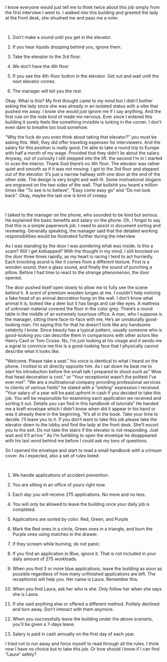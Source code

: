 I know everyone would just tell me to think twice about this job simply from the first interview I went to. I walked into this building and greeted the lady at the front desk, she shushed me and pass me a note:

&#x200B;

1. Don’t make a sound until you get in the elevator.

2. If you hear liquids dropping behind you, ignore them.

3. Take the elevator to the 3rd floor.

4. We don’t have the 4th floor

5. If you see the 4th-floor button in the elevator. Get out and wait until the next elevator comes.

6. The manager will tell you the rest.



Okay. What is this? My first thought came to my mind but I didn’t bother asking the lady since she was already in an isolated status with a vibe that pushed me away. I know she would just ignore me if I say anything. And the first rule on the note kind of made me nervous. Ever since I entered this building it surely feels like something invisible is lurking in the corner. I don’t even dare to breathe too loud somehow.

   

“Why the fuck do you even think about taking that elevator?” you must be asking this. Well, they did offer traveling expenses for interviewers. And the salary for this position is really good. I’m able to take a round trip to Europe with half a month of my wage. Provided that they didn’t lie about the salary. Anyway, out of curiosity I still stepped into the lift. the second I’m in I started to scan the interior. Thank God there’s no 4th floor. The elevator was rather quiet and smooth as if it was not moving. I got to the 3rd floor and stepped out of the elevator. It’s just a narrow hallway with one door at the end of the other side. The design is very bright and well-lit. Some motivational slogans are engraved on the two sides of the wall. That bullshit you heard a million times like “To see is to believe”, “Easy come easy go” and “Do not look back”. Okay, maybe the last one is kind of creepy.

&#x200B;

I talked to the manager on the phone, who sounded to be kind but serious. He explained the basic benefits and salary on the phone. Oh, I forgot to say that this is a simple paperwork job. I need to assist in document sorting and reviewing. Generally speaking, the manager said that the detailed working responsibilities would be illustrated further during the interview

As I was standing by the door I was pondering what was inside. Is this a scam? Will I get kidnapped? With the thought in my mind, I still knocked on the door three times rapidly, as my heart is racing I tend to act hurriedly. Each knocking sound is like it comes from a different texture. First is a wooden sound, then a glass sound, and finally the sound of punching a pillow. Before I had time to react to the strange phenomenon, the door opened.

The door pushed itself open slowly to allow me to fully see the scene behind it. A scent of premium wooden lunges at me. I couldn’t help noticing a fake head of an animal decoration hung on the wall. I don’t know what animal it is, looked like a deer but it has fangs and cat-like eyes. A mattress of unknown material covered the floor in the color grey. There’s a round table in the middle of an extremely luxurious office. A man, who I suppose is the manager, sitting there face-to-face with me. He‘s an unnaturally good-looking man. I’m saying this for that he doesn’t look like any handsome celebrity I know. Since beauty has a typical pattern, usually someone who is good-looking you can describe them in comparisons with other actors like Henry Cavil or Tom Cruise. No, I’m just looking at his visage and it sends me a signal to convince me this is a good-looking face that I physically cannot describe what it looks like.

“Welcome. Please take a seat.” his voice is identical to what I heard on the phone. I trotted to sit directly opposite him. As I sat down he beat me to start his introduction before the small talk I prepared to shoot such as” Wow that head decoration is cool.” or “Your receptionist wasn’t the politest I’ve ever met”. “We are a multinational company providing professional services to clients of various fields” he stated with a “smiling” expression I received. “Your salary of a year will be paid upfront in cash if you decided to take this job. You will be responsible for examining each application we received and sorting it out. Details you can find in this handbook of tutorials” He handed me a kraft envelope which I didn’t know when did it appear in his hand or was it already there in the beginning. “It’s all in the book. Take your time to decide. I’ll leave you to it. If you don’t want to take this job please take the elevator down to the lobby and find the lady at the front desk. She’ll escort you to the exit. Do not take the stairs if the elevator is not responding. Just wait and it’ll arrive.” As I’m fumbling to open the envelope he disappeared with his last word behind me before I could ask my tons of questions.

So I opened the envelope and start to read a small handbook with a crimson cover. As I expected, also a set of rules listed:

&#x200B;

1. We handle applications of accident prevention.



2. You are sitting in an office of yours right now.



3. Each day you will receive 275 applications. No more and no less.



4. You will only be allowed to leave the building once your daily job is completed.



5. Applications are sorted by color. Red, Green, and Purple



6. Mark the Red ones in a circle, Green ones in a triangle, and burn the Purple ones using matches in the drawer.



7. If they scream while burning, do not panic.



8. If you find an application in Blue, ignore it. That is not included in your daily amount of 275 workloads.



9. When you find 3 or more blue applications, leave the building as soon as possible regardless of how many unfinished applications are left. The receptionist will help you. Her name is Laura. Remember this.



10. When you find Laura, ask her who is she. Only follow her when she says she is Laura.



11. If she said anything else or offered a different method. Politely declined and turn away. Don’t interact with them anymore.



12. When you successfully leave the building under the above scenario, you’ll be given a 7-days leave.



13. Salary is paid in cash annually on the first day of each year.



I tried not to run away and force myself to read through all the rules. I think now I have no choice but to take this job. Or how should I know if I can find “Laura” safely?